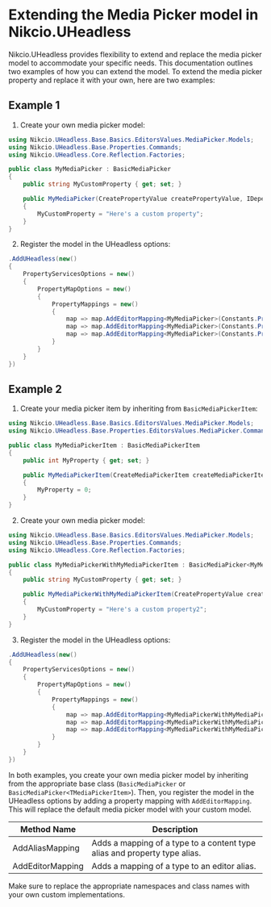 # Extending the Media Picker model in Nikcio.UHeadless

Nikcio.UHeadless provides flexibility to extend and replace the media picker model to accommodate your specific needs. This documentation outlines two examples of how you can extend the model.
To extend the media picker property and replace it with your own, here are two examples:

## Example 1

1. Create your own media picker model:

```csharp
using Nikcio.UHeadless.Base.Basics.EditorsValues.MediaPicker.Models;
using Nikcio.UHeadless.Base.Properties.Commands;
using Nikcio.UHeadless.Core.Reflection.Factories;

public class MyMediaPicker : BasicMediaPicker
{
    public string MyCustomProperty { get; set; }

    public MyMediaPicker(CreatePropertyValue createPropertyValue, IDependencyReflectorFactory dependencyReflectorFactory) : base(createPropertyValue, dependencyReflectorFactory)
    {
        MyCustomProperty = "Here's a custom property";
    }
}
```

2. Register the model in the UHeadless options:

```csharp
.AddUHeadless(new()
{
    PropertyServicesOptions = new()
    {
        PropertyMapOptions = new()
        {
            PropertyMappings = new()
            {
                map => map.AddEditorMapping<MyMediaPicker>(Constants.PropertyEditors.Aliases.MediaPicker)
                map => map.AddEditorMapping<MyMediaPicker>(Constants.PropertyEditors.Aliases.MediaPicker3)
                map => map.AddEditorMapping<MyMediaPicker>(Constants.PropertyEditors.Aliases.MultipleMediaPicker)
            }
        }
    }
})
```

## Example 2

1. Create your media picker item by inheriting from `BasicMediaPickerItem`:

```csharp
using Nikcio.UHeadless.Base.Basics.EditorsValues.MediaPicker.Models;
using Nikcio.UHeadless.Base.Properties.EditorsValues.MediaPicker.Commands;

public class MyMediaPickerItem : BasicMediaPickerItem
{
    public int MyProperty { get; set; }

    public MyMediaPickerItem(CreateMediaPickerItem createMediaPickerItem) : base(createMediaPickerItem)
    {
        MyProperty = 0;
    }
}

```

2. Create your own media picker model:

```csharp
using Nikcio.UHeadless.Base.Basics.EditorsValues.MediaPicker.Models;
using Nikcio.UHeadless.Base.Properties.Commands;
using Nikcio.UHeadless.Core.Reflection.Factories;

public class MyMediaPickerWithMyMediaPickerItem : BasicMediaPicker<MyMediaPickerItem>
{
    public string MyCustomProperty { get; set; }

    public MyMediaPickerWithMyMediaPickerItem(CreatePropertyValue createPropertyValue, IDependencyReflectorFactory dependencyReflectorFactory) : base(createPropertyValue, dependencyReflectorFactory)
    {
        MyCustomProperty = "Here's a custom property2";
    }
}
```

3. Register the model in the UHeadless options:

```csharp
.AddUHeadless(new()
{
    PropertyServicesOptions = new()
    {
        PropertyMapOptions = new()
        {
            PropertyMappings = new()
            {
                map => map.AddEditorMapping<MyMediaPickerWithMyMediaPickerItem>(Constants.PropertyEditors.Aliases.MediaPicker)
                map => map.AddEditorMapping<MyMediaPickerWithMyMediaPickerItem>(Constants.PropertyEditors.Aliases.MediaPicker3)
                map => map.AddEditorMapping<MyMediaPickerWithMyMediaPickerItem>(Constants.PropertyEditors.Aliases.MultipleMediaPicker)
            }
        }
    }
})
```

In both examples, you create your own media picker model by inheriting from the appropriate base class (`BasicMediaPicker` or `BasicMediaPicker<TMediaPickerItem>`). Then, you register the model in the UHeadless options by adding a property mapping with `AddEditorMapping`. This will replace the default media picker model with your custom model.

| Method Name       | Description                                                                    |
|-------------------|--------------------------------------------------------------------------------|
| AddAliasMapping   | Adds a mapping of a type to a content type alias and property type alias.      |
| AddEditorMapping  | Adds a mapping of a type to an editor alias.                                   |

Make sure to replace the appropriate namespaces and class names with your own custom implementations.